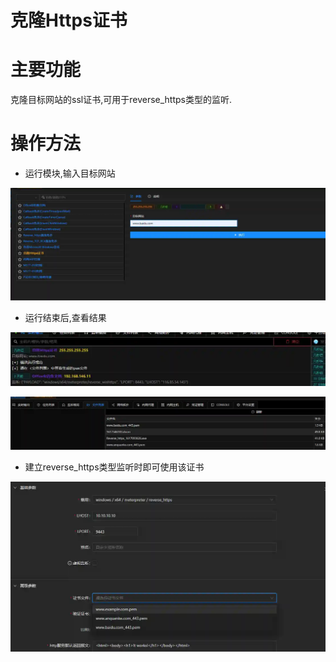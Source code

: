 # 克隆Https证书

# 主要功能
克隆目标网站的ssl证书,可用于reverse_https类型的监听.

# 操作方法
+ 运行模块,输入目标网站

![](img\DefenseEvasion_SubvertTrustControls_CloneSSLPem\1.webp)

+ 运行结束后,查看结果

![](img\DefenseEvasion_SubvertTrustControls_CloneSSLPem\2.webp)

![](img\DefenseEvasion_SubvertTrustControls_CloneSSLPem\3.webp)

+ 建立reverse_https类型监听时即可使用该证书

![](img\DefenseEvasion_SubvertTrustControls_CloneSSLPem\4.webp)


